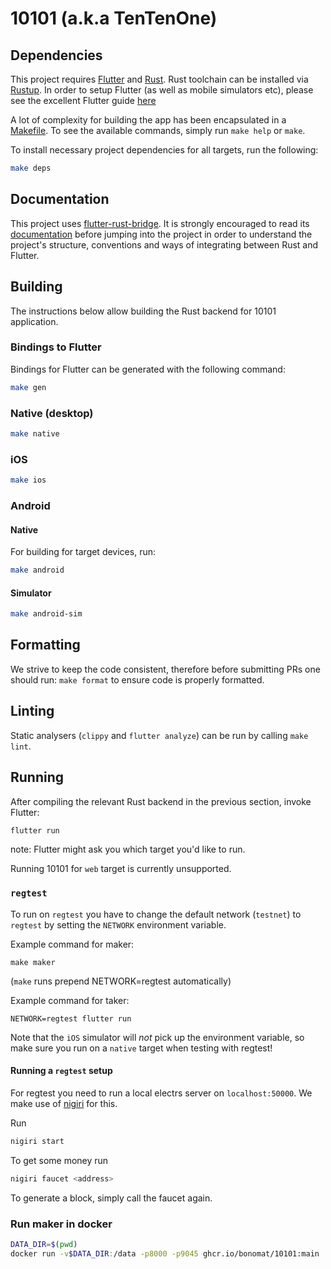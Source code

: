 # 10101 (a.k.a TenTenOne)

## Dependencies

This project requires [Flutter](https://flutter.dev) and [Rust](https://www.rust-lang.org).
Rust toolchain can be installed via [Rustup](https://rustup.rs/).
In order to setup Flutter (as well as mobile simulators etc), please see the excellent Flutter guide [here](https://docs.flutter.dev/get-started/install)

A lot of complexity for building the app has been encapsulated in a [Makefile](./Makefile).
To see the available commands, simply run `make help` or `make`.

To install necessary project dependencies for all targets, run the following:

```sh
make deps
```

## Documentation

This project uses [flutter-rust-bridge](https://github.com/fzyzcjy/flutter_rust_bridge).
It is strongly encouraged to read its [documentation](https://cjycode.com/flutter_rust_bridge/index.html) before jumping into the project in order to understand the project's structure, conventions and ways of integrating between Rust and Flutter.

## Building

The instructions below allow building the Rust backend for 10101 application.

### Bindings to Flutter

Bindings for Flutter can be generated with the following command:

```sh
make gen
```

### Native (desktop)

```sh
make native
```

### iOS

```sh
make ios
```

### Android

#### Native

For building for target devices, run:

```sh
make android
```

#### Simulator

```sh
make android-sim
```

## Formatting

We strive to keep the code consistent, therefore before submitting PRs one should run: `make format` to ensure code is properly formatted.

## Linting

Static analysers (`clippy` and `flutter analyze`) can be run by calling `make lint`.

## Running

After compiling the relevant Rust backend in the previous section, invoke Flutter:

```sh
flutter run
```

note: Flutter might ask you which target you'd like to run.

Running 10101 for `web` target is currently unsupported.

### `regtest`

To run on `regtest` you have to change the default network (`testnet`) to `regtest` by setting the `NETWORK` environment variable.

Example command for maker:

`make maker`

(`make` runs prepend NETWORK=regtest automatically)

Example command for taker:

`NETWORK=regtest flutter run`

Note that the `iOS` simulator will _not_ pick up the environment variable, so make sure you run on a `native` target when testing with regtest!

#### Running a `regtest` setup

For regtest you need to run a local electrs server on `localhost:50000`.
We make use of [nigiri](https://github.com/vulpemventures/nigiri) for this.

Run

```bash
nigiri start
```

To get some money run

```bash
nigiri faucet <address>
```

To generate a block, simply call the faucet again.

### Run maker in docker

```bash
DATA_DIR=$(pwd)
docker run -v$DATA_DIR:/data -p8000 -p9045 ghcr.io/bonomat/10101:main
```
